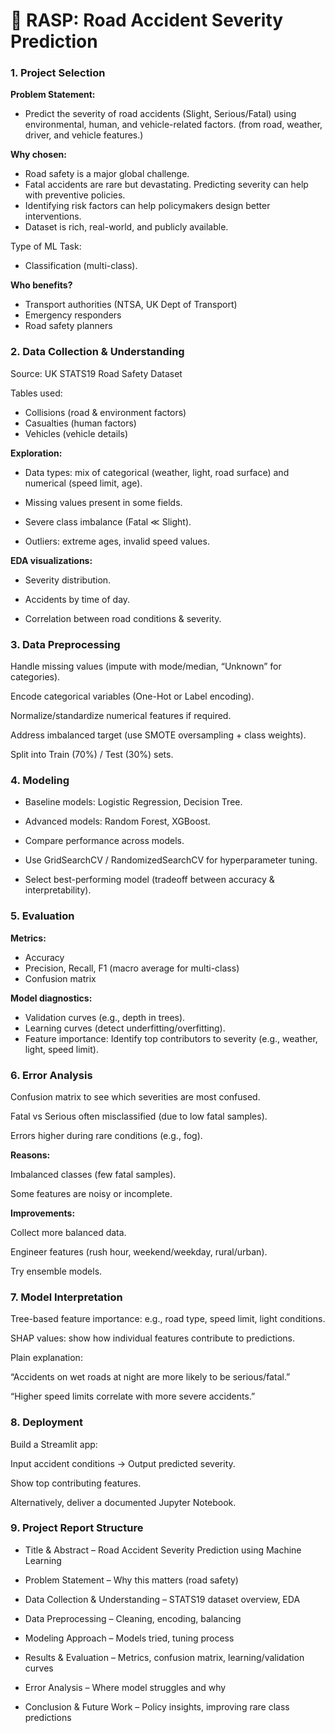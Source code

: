 # **🚧 RASP: Road Accident Severity Prediction**

### **1. Project Selection**

**Problem Statement:**
- Predict the severity of road accidents (Slight, Serious/Fatal) using environmental, human, and vehicle-related factors. (from road, weather, driver, and vehicle features.)

**Why chosen:**

- Road safety is a major global challenge.
- Fatal accidents are rare but devastating. Predicting severity can help with preventive policies.
- Identifying risk factors can help policymakers design better interventions.
- Dataset is rich, real-world, and publicly available.

Type of ML Task:

- Classification (multi-class).

**Who benefits?**

- Transport authorities (NTSA, UK Dept of Transport)
- Emergency responders
- Road safety planners


### **2. Data Collection & Understanding**

Source: UK STATS19 Road Safety Dataset


Tables used:
- Collisions (road & environment factors)
- Casualties (human factors)
- Vehicles (vehicle details)

**Exploration:**

- Data types: mix of categorical (weather, light, road surface) and numerical (speed limit, age).

- Missing values present in some fields.

- Severe class imbalance (Fatal ≪ Slight).

- Outliers: extreme ages, invalid speed values.

**EDA visualizations:**

- Severity distribution.

- Accidents by time of day.

- Correlation between road conditions & severity.

### **3. Data Preprocessing**

Handle missing values (impute with mode/median, “Unknown” for categories).

Encode categorical variables (One-Hot or Label encoding).

Normalize/standardize numerical features if required.

Address imbalanced target (use SMOTE oversampling + class weights).

Split into Train (70%) / Test (30%) sets.

### **4. Modeling**

- Baseline models: Logistic Regression, Decision Tree.

- Advanced models: Random Forest, XGBoost.

- Compare performance across models.

- Use GridSearchCV / RandomizedSearchCV for hyperparameter tuning.

- Select best-performing model (tradeoff between accuracy & interpretability).

### **5. Evaluation**

**Metrics:**
- Accuracy
- Precision, Recall, F1 (macro average for multi-class)
- Confusion matrix

**Model diagnostics:**

- Validation curves (e.g., depth in trees).
- Learning curves (detect underfitting/overfitting).
- Feature importance: Identify top contributors to severity (e.g., weather, light, speed limit).

### **6. Error Analysis**

Confusion matrix to see which severities are most confused.

Fatal vs Serious often misclassified (due to low fatal samples).

Errors higher during rare conditions (e.g., fog).

**Reasons:**

Imbalanced classes (few fatal samples).

Some features are noisy or incomplete.

**Improvements:**

Collect more balanced data.

Engineer features (rush hour, weekend/weekday, rural/urban).

Try ensemble models.

### **7. Model Interpretation**

Tree-based feature importance: e.g., road type, speed limit, light conditions.

SHAP values: show how individual features contribute to predictions.

Plain explanation:

“Accidents on wet roads at night are more likely to be serious/fatal.”

“Higher speed limits correlate with more severe accidents.”

### **8. Deployment**

Build a Streamlit app:

Input accident conditions → Output predicted severity.

Show top contributing features.

Alternatively, deliver a documented Jupyter Notebook.

### **9. Project Report Structure**

- Title & Abstract – Road Accident Severity Prediction using Machine Learning

- Problem Statement – Why this matters (road safety)

- Data Collection & Understanding – STATS19 dataset overview, EDA

- Data Preprocessing – Cleaning, encoding, balancing

- Modeling Approach – Models tried, tuning process

- Results & Evaluation – Metrics, confusion matrix, learning/validation curves

- Error Analysis – Where model struggles and why

- Conclusion & Future Work – Policy insights, improving rare class predictions
